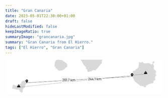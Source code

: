 ```yaml
---
title: "Gran Canaria"
date: 2023-05-01T22:30:00+01:00
draft: false
hideLastModified: false
keepImageRatio: true
summaryImage: "grancanaria.jpg"
summary: "Gran Canaria from El Hierro."
tags: ["El Hierro", "Gran Canaria"]
---
```


![Distancias entre Gran Canaria y El Hierro](mindist_elhierro_grancanaria.png)


